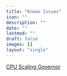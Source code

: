 ```yaml
---
title: "Known Issues"
icon: ""
description: ""
date: ""
lastmod: ""
draft: false
images: []
layout: "single"
---
```


<p><a href="https://docs.zymbit.com/reference/known-issues/cpu-scaling/">CPU Scaling Governor</a></p>

